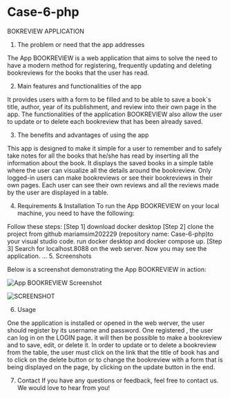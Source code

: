# Case-6-php

BOKREVIEW APPLICATION

1. The problem or need that the app addresses

The App BOOKREVIEW is a web application that aims to solve the need to have a modern method for registering, frequently updating and deleting bookreviews for the books that the user has read. 

2. Main features and functionalities of the app

It provides users with a form to be filled and to be able to save a book`s title, author, year of its publishment, and review into their own page in the app. The functionalities of the application BOOKREVIEW also allow the user to update or to delete each bookreview that has been already saved. 

3. The benefits and advantages of using the app

This app is designed to make it simple for a user to remember and to safely take notes for all the books that he/she has read by inserting all the information about the book. It displays the saved books in a simple table where the user can visualize all the details around the bookreview. Only logged-in users can make bookreviews or see their bookreviews in their own pages. Each user can see their own reviews and all the reviews made by the user are displayed in a table. 

4. Requirements & Installation
To run the App BOOKREVIEW on your local machine, you need to have the following:

Follow these steps: 
[Step 1] download docker desktop 
[Step 2] clone the project from github mariamsim202229 (repository name: Case-6-php)to your visual studio code. run docker desktop and docker compose up. 
[Step 3] Search for localhost.8088 on the web server. Now you may see the application.
...
5. Screenshots

Below is a screenshot demonstrating the App BOOKREVIEW in action:


![App BOOKREVIEW Screenshot](../localhost_8088_register.php-min.png)


![SCREENSHOT](../localhost_8088_register.php-min.png)


6. Usage

One the application is installed or opened in the web werver, the user should register by its username and password. One registered , the user can log in on the LOGIN page. it will then be possible to make a bookreview and to save, edit, or delete it. In order to update or to delete a bookreview from the table, the user must click on the link that the title of book has and to click on the delete button or to change the bookreview with a form that is being displayed on the page, by clicking on the update button in the end. 

7. Contact
If you have any questions or feedback, feel free to contact us. We would love to hear from you!
